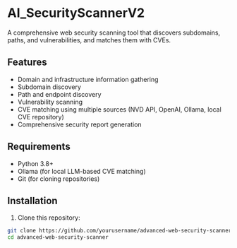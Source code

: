 # AI_SecurityScannerV2

A comprehensive web security scanning tool that discovers subdomains, paths, and vulnerabilities, and matches them with CVEs.

## Features

- Domain and infrastructure information gathering
- Subdomain discovery
- Path and endpoint discovery
- Vulnerability scanning
- CVE matching using multiple sources (NVD API, OpenAI, Ollama, local CVE repository)
- Comprehensive security report generation

## Requirements

- Python 3.8+
- Ollama (for local LLM-based CVE matching)
- Git (for cloning repositories)

## Installation

1. Clone this repository:
```bash
git clone https://github.com/yourusername/advanced-web-security-scanner.git
cd advanced-web-security-scanner

